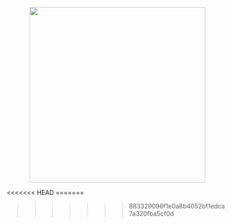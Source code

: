 <p align="center"><a href="https://github.com/tahmid73/Laravel-Posts/" target="_blank"><img src="https://raw.githubusercontent.com/laravel/art/master/logo-lockup/5%20SVG/2%20CMYK/1%20Full%20Color/laravel-logolockup-cmyk-red.svg" width="400"></a></p>
<<<<<<< HEAD
=======

>>>>>>> 883329096f1e0a8b4052bf1edca7a320fba5cf0d
